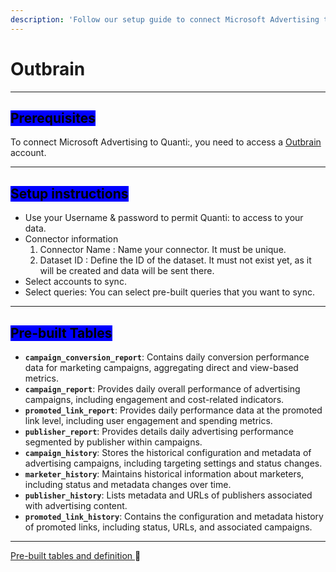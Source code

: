 ```yaml
---
description: 'Follow our setup guide to connect Microsoft Advertising to QUANTI:'
---
```


# Outbrain

***

## <mark style="background-color:blue;">Prerequisites</mark>

To connect Microsoft Advertising to Quanti:, you need to access a [Outbrain](https://my.outbrain.com/login) account.

***

## <mark style="background-color:blue;">Setup instructions</mark>

* Use your Username & password to permit Quanti: to access to your data.
* Connector information
  1. Connector Name : Name your connector. It must be unique.
  2. Dataset ID : Define the ID of the dataset. It must not exist yet, as it will be created and data will be sent there.
* Select accounts to sync.
* Select queries: You can select pre-built queries that you want to sync.

***

## <mark style="background-color:blue;">Pre-built Tables</mark>

* **`campaign_conversion_report`**: Contains daily conversion performance data for marketing campaigns, aggregating direct and view-based metrics.
* **`campaign_report`**: Provides daily overall performance of advertising campaigns, including engagement and cost-related indicators.
* **`promoted_link_report`**: Provides daily performance data at the promoted link level, including user engagement and spending metrics.
* **`publisher_report`**: Provides details daily advertising performance segmented by publisher within campaigns.
* **`campaign_history`**: Stores the historical configuration and metadata of advertising campaigns, including targeting settings and status changes.
* **`marketer_history`**: Maintains historical information about marketers, including status and metadata changes over time.
* **`publisher_history`**: Lists metadata and URLs of publishers associated with advertising content.
* **`promoted_link_history`**: Contains the configuration and metadata history of promoted links, including status, URLs, and associated campaigns.

***

[Pre-built tables and definition ](https://dbdiagram.io/e/685aa0a9f413ba35089e41de/685aa60ff413ba35089f894a):link:[ ](https://dbdiagram.io/e/65c0ca08ac844320ae7740d3/67a5e256263d6cf9a06049b8)
